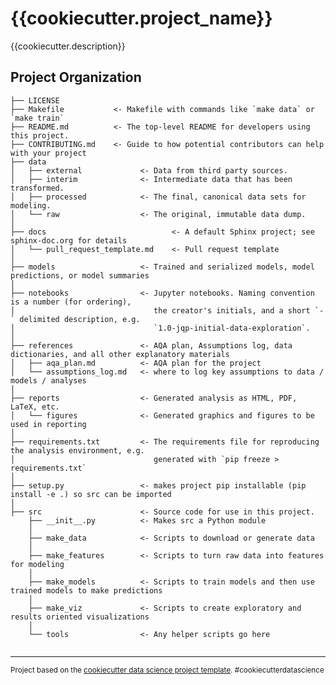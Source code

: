 {{cookiecutter.project_name}}
==============================

{{cookiecutter.description}}

Project Organization
------------

    ├── LICENSE
    ├── Makefile           <- Makefile with commands like `make data` or `make train`
    ├── README.md          <- The top-level README for developers using this project.
    ├── CONTRIBUTING.md    <- Guide to how potential contributors can help with your project 
    ├── data
    │   ├── external             <- Data from third party sources.
    │   ├── interim              <- Intermediate data that has been transformed.
    │   ├── processed            <- The final, canonical data sets for modeling.
    │   └── raw                  <- The original, immutable data dump.
    │
    ├── docs                            <- A default Sphinx project; see sphinx-doc.org for details
    │   └── pull_request_template.md    <- Pull request template
    │
    ├── models                   <- Trained and serialized models, model predictions, or model summaries
    │
    ├── notebooks                <- Jupyter notebooks. Naming convention is a number (for ordering),
    │                               the creator's initials, and a short `-` delimited description, e.g.
    │                               `1.0-jqp-initial-data-exploration`.
    │
    ├── references               <- AQA plan, Assumptions log, data dictionaries, and all other explanatory materials
    │   ├── aqa_plan.md          <- AQA plan for the project
    │   └── assumptions_log.md   <- where to log key assumptions to data / models / analyses
    │
    ├── reports                  <- Generated analysis as HTML, PDF, LaTeX, etc.
    │   └── figures              <- Generated graphics and figures to be used in reporting
    │
    ├── requirements.txt         <- The requirements file for reproducing the analysis environment, e.g.
    │                               generated with `pip freeze > requirements.txt`
    │
    ├── setup.py                 <- makes project pip installable (pip install -e .) so src can be imported
    │
    ├── src                      <- Source code for use in this project.
        ├── __init__.py          <- Makes src a Python module
        │
        ├── make_data            <- Scripts to download or generate data
        │
        ├── make_features        <- Scripts to turn raw data into features for modeling
        │
        ├── make_models          <- Scripts to train models and then use trained models to make predictions
        │
        ├── make_viz             <- Scripts to create exploratory and results oriented visualizations
        │
        └── tools                <- Any helper scripts go here
           
     
   

--------

<p><small>Project based on the <a target="_blank" href="https://drivendata.github.io/cookiecutter-data-science/">cookiecutter data science project template</a>. #cookiecutterdatascience</small></p>

